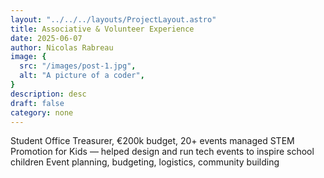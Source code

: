 ```yaml
---
layout: "../../../layouts/ProjectLayout.astro"
title: Associative & Volunteer Experience
date: 2025-06-07
author: Nicolas Rabreau
image: {
  src: "/images/post-1.jpg",
  alt: "A picture of a coder",
}
description: desc
draft: false
category: none
---
```


Student Office Treasurer, €200k budget, 20+ events managed
STEM Promotion for Kids — helped design and run tech events to inspire school children
Event planning, budgeting, logistics, community building